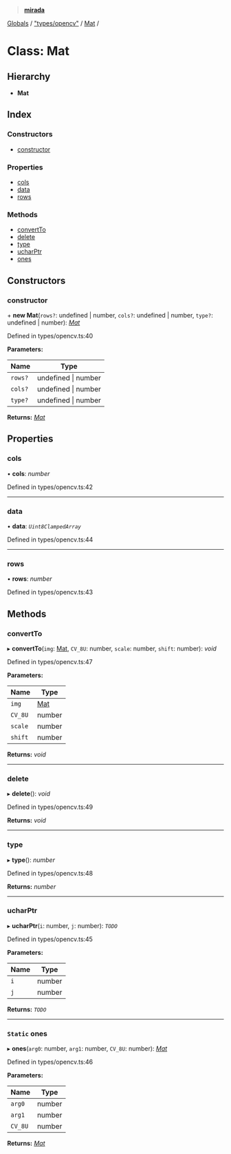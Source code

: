 > **[mirada](../README.md)**

[Globals](../README.md) / ["types/opencv"](../modules/_types_opencv_.md) / [Mat](_types_opencv_.mat.md) /

# Class: Mat

## Hierarchy

* **Mat**

## Index

### Constructors

* [constructor](_types_opencv_.mat.md#constructor)

### Properties

* [cols](_types_opencv_.mat.md#cols)
* [data](_types_opencv_.mat.md#data)
* [rows](_types_opencv_.mat.md#rows)

### Methods

* [convertTo](_types_opencv_.mat.md#convertto)
* [delete](_types_opencv_.mat.md#delete)
* [type](_types_opencv_.mat.md#type)
* [ucharPtr](_types_opencv_.mat.md#ucharptr)
* [ones](_types_opencv_.mat.md#static-ones)

## Constructors

###  constructor

\+ **new Mat**(`rows?`: undefined | number, `cols?`: undefined | number, `type?`: undefined | number): *[Mat](_types_opencv_.mat.md)*

Defined in types/opencv.ts:40

**Parameters:**

Name | Type |
------ | ------ |
`rows?` | undefined \| number |
`cols?` | undefined \| number |
`type?` | undefined \| number |

**Returns:** *[Mat](_types_opencv_.mat.md)*

## Properties

###  cols

• **cols**: *number*

Defined in types/opencv.ts:42

___

###  data

• **data**: *`Uint8ClampedArray`*

Defined in types/opencv.ts:44

___

###  rows

• **rows**: *number*

Defined in types/opencv.ts:43

## Methods

###  convertTo

▸ **convertTo**(`img`: [Mat](_types_opencv_.mat.md), `CV_8U`: number, `scale`: number, `shift`: number): *void*

Defined in types/opencv.ts:47

**Parameters:**

Name | Type |
------ | ------ |
`img` | [Mat](_types_opencv_.mat.md) |
`CV_8U` | number |
`scale` | number |
`shift` | number |

**Returns:** *void*

___

###  delete

▸ **delete**(): *void*

Defined in types/opencv.ts:49

**Returns:** *void*

___

###  type

▸ **type**(): *number*

Defined in types/opencv.ts:48

**Returns:** *number*

___

###  ucharPtr

▸ **ucharPtr**(`i`: number, `j`: number): *`TODO`*

Defined in types/opencv.ts:45

**Parameters:**

Name | Type |
------ | ------ |
`i` | number |
`j` | number |

**Returns:** *`TODO`*

___

### `Static` ones

▸ **ones**(`arg0`: number, `arg1`: number, `CV_8U`: number): *[Mat](_types_opencv_.mat.md)*

Defined in types/opencv.ts:46

**Parameters:**

Name | Type |
------ | ------ |
`arg0` | number |
`arg1` | number |
`CV_8U` | number |

**Returns:** *[Mat](_types_opencv_.mat.md)*